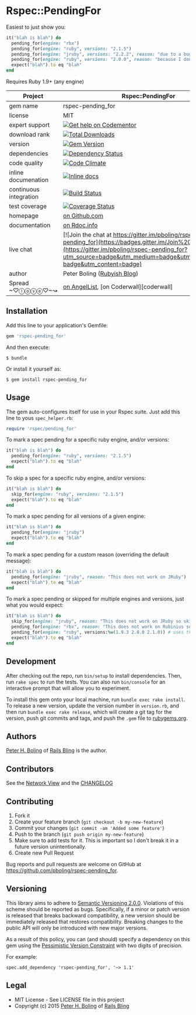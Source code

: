 # Rspec::PendingFor

Easiest to just show you:

```ruby
it("blah is blah") do
  pending_for(engine: "rbx")
  pending_for(engine: "ruby", versions: "2.1.5")
  pending_for(engine: "jruby", versions: "2.2.2", reason: "due to a bug in Ruby")
  pending_for(engine: "ruby", versions: "2.0.0", reason: "because I don't have the time")
  expect("blah").to eq "blah"
end
```

Requires Ruby 1.9+ (any engine)

| Project                 |  Rspec::PendingFor    |
|------------------------ | ----------------- |
| gem name                |  rspec-pending_for   |
| license                 |  MIT              |
| expert support          |  [![Get help on Codementor](https://cdn.codementor.io/badges/get_help_github.svg)](https://www.codementor.io/peterboling?utm_source=github&utm_medium=button&utm_term=peterboling&utm_campaign=github) |
| download rank           |  [![Total Downloads](https://img.shields.io/gem/rt/rspec-pending_for.svg)](https://rubygems.org/gems/rspec-pending_for) |
| version                 |  [![Gem Version](https://badge.fury.io/rb/rspec-pending_for.png)](http://badge.fury.io/rb/rspec-pending_for) |
| dependencies            |  [![Dependency Status](https://gemnasium.com/pboling/rspec-pending_for.png)](https://gemnasium.com/pboling/rspec-pending_for) |
| code quality            |  [![Code Climate](https://codeclimate.com/github/pboling/rspec-pending_for.png)](https://codeclimate.com/github/pboling/rspec-pending_for) |
| inline documenation     |  [![Inline docs](http://inch-ci.org/github/pboling/rspec-pending_for.png)](http://inch-ci.org/github/pboling/rspec-pending_for) |
| continuous integration  |  [![Build Status](https://secure.travis-ci.org/pboling/rspec-pending_for.png?branch=master)](https://travis-ci.org/pboling/rspec-pending_for) |
| test coverage           |  [![Coverage Status](https://coveralls.io/repos/pboling/rspec-pending_for/badge.png)](https://coveralls.io/r/pboling/rspec-pending_for) |
| homepage                |  [on Github.com][homepage] |
| documentation           |  [on Rdoc.info][documentation] |
| live chat               |  [![Join the chat at https://gitter.im/pboling/rspec-pending_for](https://badges.gitter.im/Join%20Chat.svg)](https://gitter.im/pboling/rspec-pending_for?utm_source=badge&utm_medium=badge&utm_campaign=pr-badge&utm_content=badge) |
| author                  |  Peter Boling ([Rubyish Blog](https://railsbling.com)) |
| Spread ~♡ⓛⓞⓥⓔ♡~↝     |  [on AngelList][angellist], [on Coderwall][coderwall] |

[semver]: http://semver.org/
[pvc]: http://docs.rubygems.org/read/chapter/16#page74
[railsbling]: http://www.railsbling.com
[peterboling]: http://www.peterboling.com
[coderbits]: https://coderbits.com/pboling
[angellist]: https://angel.co/peter-boling
[documentation]: http://rdoc.info/github/pboling/rspec-pending_for/frames
[homepage]: https://github.com/pboling/rspec-pending_for

## Installation

Add this line to your application's Gemfile:

```ruby
gem 'rspec-pending_for'
```

And then execute:

    $ bundle

Or install it yourself as:

    $ gem install rspec-pending_for

## Usage

The gem auto-configures itself for use in your Rspec suite.  Just add this line to yous `spec_helper.rb`:

```ruby
require 'rspec/pending_for'
```

To mark a spec pending for a specific ruby engine, and/or versions:

```ruby
it("blah is blah") do
  pending_for(engine: "ruby", versions: "2.1.5")
  expect("blah").to eq "blah"
end
```

To skip a spec for a specific ruby engine, and/or versions:

```ruby
it("blah is blah") do
  skip_for(engine: "ruby", versions: "2.1.5")
  expect("blah").to eq "blah"
end
```

To mark a spec pending for all versions of a given engine:

```ruby
it("blah is blah") do
  pending_for(engine: "jruby")
  expect("blah").to eq "blah"
end
```

To mark a spec pending for a custom reason (overriding the default message):

```ruby
it("blah is blah") do
  pending_for(engine: "jruby", reason: "This does not work on JRuby")
  expect("blah").to eq "blah"
end
```

To mark a spec pending or skipped for multiple engines and versions, just what you would expect:

```ruby
it("blah is blah") do
  skip_for(engine: "jruby", reason: "This does not work on JRuby so skipping for now") # All JRuby versions will be skipped
  pending_for(engine: "rbx", reason: "This does not work on Rubinius so pending for now") # All rbx versions will be pending
  pending_for(engine: "ruby", versions:%w(1.9.3 2.0.0 2.1.0)) # uses the default message
  expect("blah").to eq "blah"
end
```


## Development

After checking out the repo, run `bin/setup` to install dependencies. Then, run `rake spec` to run the tests. You can also run `bin/console` for an interactive prompt that will allow you to experiment.

To install this gem onto your local machine, run `bundle exec rake install`. To release a new version, update the version number in `version.rb`, and then run `bundle exec rake release`, which will create a git tag for the version, push git commits and tags, and push the `.gem` file to [rubygems.org](https://rubygems.org).


## Authors

[Peter H. Boling][peterboling] of [Rails Bling][railsbling] is the author.

## Contributors

See the [Network View](https://github.com/pboling/rspec-pending_for/network) and the [CHANGELOG](https://github.com/pboling/rspec-pending_for/blob/master/CHANGELOG.md)

## Contributing

1. Fork it
2. Create your feature branch (`git checkout -b my-new-feature`)
3. Commit your changes (`git commit -am 'Added some feature'`)
4. Push to the branch (`git push origin my-new-feature`)
5. Make sure to add tests for it. This is important so I don't break it in a future version unintentionally.
6. Create new Pull Request

Bug reports and pull requests are welcome on GitHub at https://github.com/pboling/rspec-pending_for.

## Versioning

This library aims to adhere to [Semantic Versioning 2.0.0][semver].
Violations of this scheme should be reported as bugs. Specifically,
if a minor or patch version is released that breaks backward
compatibility, a new version should be immediately released that
restores compatibility. Breaking changes to the public API will
only be introduced with new major versions.

As a result of this policy, you can (and should) specify a
dependency on this gem using the [Pessimistic Version Constraint][pvc] with two digits of precision.

For example:

    spec.add_dependency 'rspec-pending_for', '~> 1.1'

## Legal

* MIT License - See LICENSE file in this project
* Copyright (c) 2015 [Peter H. Boling][peterboling] of [Rails Bling][railsbling]

[semver]: http://semver.org/
[pvc]: http://docs.rubygems.org/read/chapter/16#page74
[railsbling]: http://www.railsbling.com
[peterboling]: https://about.me/peter.boling
[documentation]: http://rdoc.info/github/pboling/rspec-pending_for/frames
[homepage]: https://github.com/pboling/rspec-pending_for
